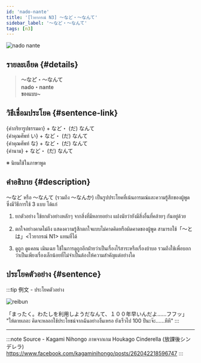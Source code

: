 ```yaml
---
id: 'nado-nante'
title: '[ไวยากรณ์ N3] 〜など・〜なんて'
sidebar_label: '〜など・〜なんて'
tags: [n3]
---
```


![nado nante](https://res.cloudinary.com/kagamiweb/image/upload/v1631720717/nihongo/grammar/n3/uchi-ni.png)

## รายละเอียด {#details}

> **〜など・〜なんて**  
> **nado・nante**  
> **ของแบบ~**

## วิธีเชื่อมประโยค {#sentence-link}

{คำกริยารูปธรรมดา} + など・ (だ) なんて  
{คำคุณศัพท์ い} + など・ (だ) なんて  
{คำคุณศัพท์ な} + など・ (だ) なんて  
{คำนาม} + など・ (だ) なんて

※ นิยมใช้ในภาษาพูด


## คำอธิบาย {#description}

〜など หรือ 〜なんて (รวมถึง 〜なんか) เป็นรูปประโยคที่เน้นอารมณ์และความรู้สึกของผู้พูด ซึ่งมีวิธีการใช้ 3 แบบ ได้แก่

1. ยกตัวอย่าง
ใช้ยกตัวอย่างหลักๆ จากสิ่งที่มีหลายอย่าง แฝงนัยว่ายังมีสิ่งอื่นที่คล้ายๆ กันอยู่ด้วย

2. ตกใจอย่างคาดไม่ถึง
แสดงความรู้สึกตกใจแบบไม่คาดคิดหรือผิดคาดของผู้พูด สามารถใช้「～とは」<ไวยากรณ์ N1> แทนที่ได้

3. ดูถูก ดูแคลน เมินเฉย
ใช้ในการดูถูกอีกฝ่ายว่าเป็นเรื่องไร้สาระหรือเรื่องบ้าบอ รวมถึงใช้เพื่อบอกว่าเป็นเพียงเรื่องเล็กน้อยที่ไม่จำเป็นต้องให้ความสำคัญแต่อย่างใด

## ประโยคตัวอย่าง {#sentence}

:::tip 例文 - ประโยคตัวอย่าง

![reibun](https://res.cloudinary.com/kagamiweb/image/upload/v1631950739/nihongo/grammar/n3/reibun/nante.jpg)

「まったく。わたしを利用しようだなんて、１００年早いんだよ……フフッ」  
"ให้ตายเถอะ คิดจะหลอกใช้ประโยชน์จากฉันอย่างงั้นเหรอ ยังเร็วไป 100 ปีนะจ๊ะ......หึหึ"
:::

---
:::note Source - Kagami Nihongo
ภาพจากเกม Houkago Cinderella (放課後シンデレラ)  
https://www.facebook.com/kagaminihongo/posts/262042218596747
:::